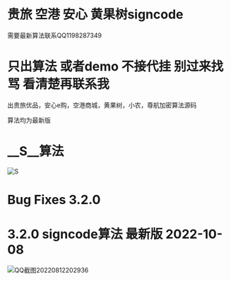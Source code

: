 
# 贵旅 空港 安心 黄果树signcode

需要最新算法联系QQ1198287349

# 只出算法 或者demo 不接代挂 别过来找骂 看清楚再联系我

出贵旅优品，安心e购，空港商城，黄果树，小农，尊航加密算法源码

算法均为最新版

# __S__算法

![__S__](https://user-images.githubusercontent.com/38068634/182024535-e8be523a-71be-41df-9f2e-1537b38be0e0.png)



# Bug Fixes 3.2.0

# 3.2.0 signcode算法 最新版 2022-10-08
![QQ截图20220812202936](https://user-images.githubusercontent.com/38068634/184354269-b9cff0bc-f5f1-466a-96d7-561a445e1411.png)




